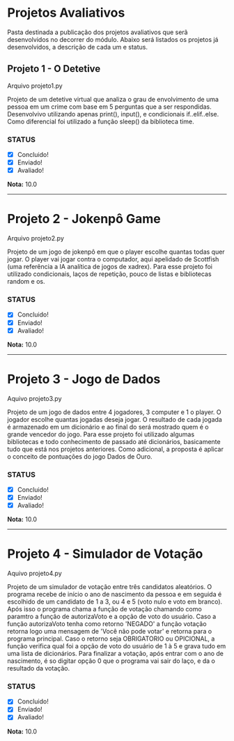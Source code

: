 # Projetos Avaliativos
Pasta destinada a publicação dos projetos avaliativos que serã desenvolvidos no decorrer do módulo. 
Abaixo será listados os projetos já desenvolvidos, a descrição de cada um e status.

## Projeto 1 - O Detetive
  Arquivo projeto1.py
  
  Projeto de um detetive virtual que analiza o grau de envolvimento de uma pessoa em um crime com base em 5 perguntas que a ser respondidas. Desenvolvivo utilizando apenas print(), input(), e condicionais if..elif..else. Como diferencial foi utilizado a função sleep() da biblioteca time.
 
### STATUS
- [x] Concluido!
- [x] Enviado!
- [x] Avaliado!

<strong>Nota:</strong> 10.0

---

# Projeto 2 - Jokenpô Game
  Arquivo projeto2.py

  Projeto de um jogo de jokenpô em que o player escolhe quantas todas quer jogar. O player vai jogar contra o computador, aqui apelidado de Scottfish (uma referência a IA analítica de jogos de xadrex). Para esse projeto foi utilizado condicionais, laços de repetição, pouco de listas e bibliotecas random e os.

### STATUS
- [x] Concluido!
- [x] Enviado!
- [x] Avaliado!

<strong>Nota:</strong> 10.0
  
---

# Projeto 3 - Jogo de Dados
  Aquivo projeto3.py

  Projeto de um jogo de dados entre 4 jogadores, 3 computer e 1 o player. O jogador escolhe quantas jogadas deseja jogar. O resultado de cada jogada é armazenado em um dicionário e ao final do será mostrado quem é o grande vencedor do jogo. Para esse projeto foi utilizado algumas bibliotecas e todo conhecimento de passado até dicionários, basicamente tudo que está nos projetos anteriores. Como adicional, a proposta é aplicar o conceito de pontuações do jogo Dados de Ouro.

### STATUS
 - [x] Concluido!
 - [x] Enviado!
 - [x] Avaliado!

<strong>Nota:</strong> 10.0

---

# Projeto 4 - Simulador de Votação
  Aquivo projeto4.py

  Projeto de um simulador de votação entre três candidatos aleatórios. O programa recebe de início o ano de nascimento da pessoa e em seguida é escolhido de um candidato de 1 a 3, ou 4 e 5 (voto nulo e voto em branco). Após isso o programa chama a função de votação chamando como paramtro a função de autorizaVoto e a opção de voto do usuário. Caso a função autorizaVoto tenha como retorno 'NEGADO' a função votação retorna logo uma mensagem de 'Você não pode votar' e retorna para o programa principal. Caso o retorno seja OBRIGATORIO ou OPICIONAL, a função verifica qual foi a opção de voto do usuário de 1 à 5 e grava tudo em uma lista de dicionários. Para finalizar a votação, após entrar com o ano de nascimento, é so digitar opção 0 que o programa vai sair do laço, e da o resultado da votação.

### STATUS
 - [x] Concluido!
 - [x] Enviado!
 - [x] Avaliado!

<strong>Nota:</strong> 10.0
